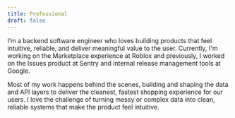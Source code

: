 ```yaml
---
title: Professional
draft: false
---
```


I’m a backend software engineer who loves building products that feel intuitive, reliable, and deliver meaningful value to the user. Currently, I'm working on the Marketplace experience at Roblox and previously, I worked on the Issues product at Sentry and internal release management tools at Google. 

Most of my work happens behind the scenes, building and shaping the data and API layers to deliver the cleanest, fastest shopping experience for our users. I love the challenge of turning messy or complex data into clean, reliable systems that make the product feel intuitive.

